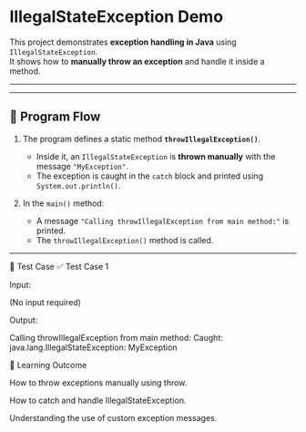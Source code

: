 # IllegalStateException Demo  

This project demonstrates **exception handling in Java** using `IllegalStateException`.  
It shows how to **manually throw an exception** and handle it inside a method.  

---


---

## 📌 Program Flow  
1. The program defines a static method **`throwIllegalException()`**.  
   - Inside it, an `IllegalStateException` is **thrown manually** with the message `"MyException"`.  
   - The exception is caught in the `catch` block and printed using `System.out.println()`.  

2. In the `main()` method:  
   - A message `"Calling throwIllegalException from main method:"` is printed.  
   - The `throwIllegalException()` method is called.  

---

🧪 Test Case
✅ Test Case 1

Input:

(No input required)


Output:

Calling throwIllegalException from main method:
Caught: java.lang.IllegalStateException: MyException

🎯 Learning Outcome

How to throw exceptions manually using throw.

How to catch and handle IllegalStateException.

Understanding the use of custom exception messages.
